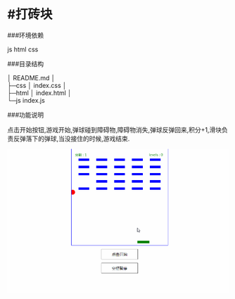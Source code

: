 #打砖块
========
###环境依赖

js html css

###目录结构


│  README.md
│  
├─css
│      index.css
│      
├─html
│      index.html
│      
└─js
        index.js


###功能说明

点击开始按钮,游戏开始,弹球碰到障碍物,障碍物消失,弹球反弹回来,积分+1,滑块负责反弹落下的弹球,当没接住的时候,游戏结束.
        
![事列](https://github.com/del427/dazhuankuai/raw/master/img/打砖块.gif)